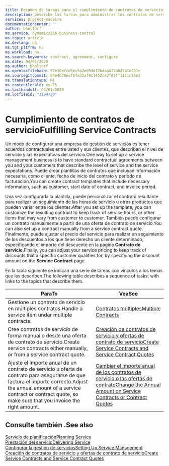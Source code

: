 ```yaml
---
title: Resumen de tareas para el cumplimiento de contratos de servicio | Documentos de Microsoft
description: Describe las tareas para administrar los contratos de servicio con los clientes.
services: project-madeira
documentationcenter: ''
author: bholtorf
ms.service: dynamics365-business-central
ms.topic: article
ms.devlang: na
ms.tgt_pltfrm: na
ms.workload: na
ms.search.keywords: contract, agreement, configure
ms.date: 04/01/2020
ms.author: bholtorf
ms.openlocfilehash: 57e10efcd6ec5a2ed54df2bdaa4f2a647a1e981c
ms.sourcegitcommit: 88e4b30eaf6fa32af0c1452ce2f85ff1111c75e2
ms.translationtype: HT
ms.contentlocale: es-ES
ms.lasthandoff: 04/01/2020
ms.locfileid: "3194720"
---
```

# <a name="fulfilling-service-contracts"></a><span data-ttu-id="933a9-103">Cumplimiento de contratos de servicio</span><span class="sxs-lookup"><span data-stu-id="933a9-103">Fulfilling Service Contracts</span></span> 
<span data-ttu-id="933a9-104">Un modo de configurar una empresa de gestión de servicios es tener acuerdos contractuales entre usted y sus clientes, que describan el nivel de servicio y las expectativas del servicio.</span><span class="sxs-lookup"><span data-stu-id="933a9-104">One way to set up a service management business is to have standard contractual agreements between you and your customers that describe the level of service and the service expectations.</span></span> <span data-ttu-id="933a9-105">Puede crear plantillas de contratos que incluyan información necesaria, como cliente, fecha de inicio del contrato y periodo de facturación.</span><span class="sxs-lookup"><span data-stu-id="933a9-105">You can create contract templates that include necessary information, such as customer, start date of contract, and invoice period.</span></span>  
  
<span data-ttu-id="933a9-106">Una vez configurada la plantilla, puede personalizar el contrato resultante para realizar un seguimiento de las horas de servicio u otros productos que pueden variar entre los clientes.</span><span class="sxs-lookup"><span data-stu-id="933a9-106">After you set up the template, you can customize the resulting contract to keep track of service hours, or other items that may vary from customer to customer.</span></span> <span data-ttu-id="933a9-107">También puede configurar un contrato manualmente a partir de una oferta de contrato de servicio.</span><span class="sxs-lookup"><span data-stu-id="933a9-107">You can also set up a contract manually from a service contract quote.</span></span> <span data-ttu-id="933a9-108">Finalmente, puede ajustar el precio del servicio para realizar un seguimiento de los descuentos a los que tiene derecho un cliente determinado, especificando el importe del descuento en la página **Contrato de servicio**.</span><span class="sxs-lookup"><span data-stu-id="933a9-108">Finally, you can adjust your service pricing to keep track of discounts that a specific customer qualifies for, by specifying the discount amount on the **Service Contract** page.</span></span>  

<span data-ttu-id="933a9-109">En la tabla siguiente se indican una serie de tareas con vínculos a los temas que las describen.</span><span class="sxs-lookup"><span data-stu-id="933a9-109">The following table describes a sequence of tasks, with links to the topics that describe them.</span></span>   
  
|<span data-ttu-id="933a9-110">**Para**</span><span class="sxs-lookup"><span data-stu-id="933a9-110">**To**</span></span>|<span data-ttu-id="933a9-111">**Vea**</span><span class="sxs-lookup"><span data-stu-id="933a9-111">**See**</span></span>|  
|------------|-------------|  
|<span data-ttu-id="933a9-112">Gestione un contrato de servicio en múltiples contratos.</span><span class="sxs-lookup"><span data-stu-id="933a9-112">Handle a service item under multiple contracts.</span></span> | [<span data-ttu-id="933a9-113">Contratos múltiples</span><span class="sxs-lookup"><span data-stu-id="933a9-113">Multiple Contracts</span></span>](service-multiple-contracts.md)|  
|<span data-ttu-id="933a9-114">Cree contratos de servicio de forma manual o desde una oferta de contrato de servicio.</span><span class="sxs-lookup"><span data-stu-id="933a9-114">Create service contracts either manually, or from a service contract quote.</span></span>| [<span data-ttu-id="933a9-115">Creación de contratos de servicio y ofertas de contrato de servicio</span><span class="sxs-lookup"><span data-stu-id="933a9-115">Create Service Contracts and Service Contract Quotes</span></span>](service-how-to-create-service-contracts-and-service-contract-quotes.md)|
|<span data-ttu-id="933a9-116">Ajuste el importe anual de un contrato de servicio u oferta de contrato para asegurarse de que factura el importe correcto.</span><span class="sxs-lookup"><span data-stu-id="933a9-116">Adjust the annual amount of a service contract or contract quote, so make sure that you invoice the right amount.</span></span>|[<span data-ttu-id="933a9-117">Cambiar el importe anual de los contratos de servicio o las ofertas de contrato</span><span class="sxs-lookup"><span data-stu-id="933a9-117">Change the Annual Amount on Service Contracts or Contract Quotes</span></span>](service-how-to-change-the-annual-amount-on-service-contracts-or-contract-quotes.md)|

## <a name="see-also"></a><span data-ttu-id="933a9-118">Consulte también .</span><span class="sxs-lookup"><span data-stu-id="933a9-118">See also</span></span>
[<span data-ttu-id="933a9-119">Servicio de planificación</span><span class="sxs-lookup"><span data-stu-id="933a9-119">Planning Service</span></span>](service-plan-service.md)  
[<span data-ttu-id="933a9-120">Prestación del servicio</span><span class="sxs-lookup"><span data-stu-id="933a9-120">Delivering Service</span></span>](service-deliver-service.md)  
[<span data-ttu-id="933a9-121">Configurar la gestión de servicios</span><span class="sxs-lookup"><span data-stu-id="933a9-121">Setting Up Service Management</span></span>](service-setup-service.md)  
[<span data-ttu-id="933a9-122">Creación de contratos de servicio y ofertas de contrato de servicio</span><span class="sxs-lookup"><span data-stu-id="933a9-122">Create Service Contracts and Service Contract Quotes</span></span>](service-how-to-create-service-contracts-and-service-contract-quotes.md)  
